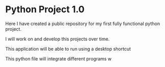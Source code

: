 # Python Project 1.0

Here I have created a public repository for my first fully functional python project.

I will work on and develop this projects over time.

This application will be able to run using a desktop shortcut

This python file will integrate different programs w

